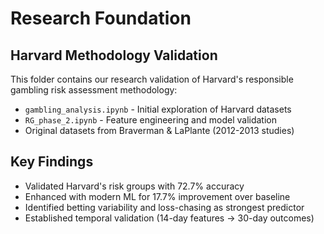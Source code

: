 # Research Foundation

## Harvard Methodology Validation

This folder contains our research validation of Harvard's responsible gambling risk assessment methodology:

- `gambling_analysis.ipynb` - Initial exploration of Harvard datasets
- `RG_phase_2.ipynb` - Feature engineering and model validation
- Original datasets from Braverman & LaPlante (2012-2013 studies)

## Key Findings

- Validated Harvard's risk groups with 72.7% accuracy
- Enhanced with modern ML for 17.7% improvement over baseline
- Identified betting variability and loss-chasing as strongest predictor
- Established temporal validation (14-day features → 30-day outcomes)
